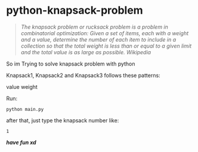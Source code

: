 # python-knapsack-problem
> *The knapsack problem or rucksack problem is a problem in combinatorial optimization: Given a set of items, each with a weight and a value, determine the number of each item to include in a collection so that the total weight is less than or equal to a given limit and the total value is as large as possible. Wikipedia*


So im Trying to solve knapsack problem with python


Knapsack1, Knapsack2 and Knapsack3 follows these patterns:

value weight


Run:
```
python main.py
```


after that, just type the knapsack number like:
```
1
```


***have fun xd***
